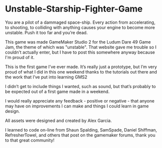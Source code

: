 # Unstable-Starship-Fighter-Game

You are a pilot of a dammaged space-ship. Every action from accelerating, to shooting, to colliding with anything causes your engine to become more unstable. Push it too far and you’re dead.

This game was made GameMaker Studio 2 for the Ludum Dare 49 Game Jam, the theme of which was "unstable". That website gave me trouble so I couldn't actually enter, but I have to post this somewhere anyway because I'm proud of it.

This is the first game I’ve ever made. It’s really just a prototype, but I’m very proud of what I did in this one weekend thanks to the tutorials out there and the work that I’ve put into learning GMS2

I didn’t get to include things I wanted, such as sound, but that’s probably to be expected out of a first game made in a weekend.

I would really appreciate any feedback - positive or negative - that anyone may have on improvements I can make and things I could learn in game design.

All assets were designed and created by Alex Garcia.

I learned to code on-line from Shaun Spalding, SamSpade, Daniel Shiffman, RefresherTowel, and others that post on the gamemaker forums, thank you to that great community!


